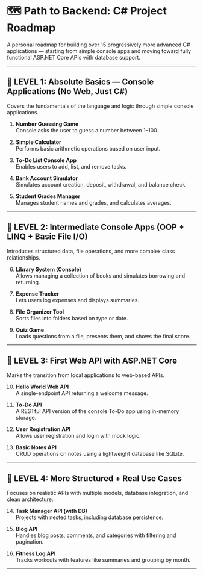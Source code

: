 # 🗺 Path to Backend: C# Project Roadmap

A personal roadmap for building over 15 progressively more advanced C# applications — starting from simple console apps and moving toward fully functional ASP.NET Core APIs with database support.

---

## 🚩 LEVEL 1: Absolute Basics — Console Applications (No Web, Just C#)

Covers the fundamentals of the language and logic through simple console applications.

1. **Number Guessing Game**  
Console asks the user to guess a number between 1–100.

2. **Simple Calculator**  
Performs basic arithmetic operations based on user input.

3. **To-Do List Console App**  
Enables users to add, list, and remove tasks.

4. **Bank Account Simulator**  
Simulates account creation, deposit, withdrawal, and balance check.

5. **Student Grades Manager**  
Manages student names and grades, and calculates averages.

---

## 🚩 LEVEL 2: Intermediate Console Apps (OOP + LINQ + Basic File I/O)

Introduces structured data, file operations, and more complex class relationships.

6. **Library System (Console)**  
Allows managing a collection of books and simulates borrowing and returning.

7. **Expense Tracker**  
Lets users log expenses and displays summaries.

8. **File Organizer Tool**  
Sorts files into folders based on type or date.

9. **Quiz Game**  
Loads questions from a file, presents them, and shows the final score.

---

## 🚩 LEVEL 3: First Web API with ASP.NET Core

Marks the transition from local applications to web-based APIs.

10. **Hello World Web API**  
A single-endpoint API returning a welcome message.

11. **To-Do API**  
A RESTful API version of the console To-Do app using in-memory storage.

12. **User Registration API**  
Allows user registration and login with mock logic.

13. **Basic Notes API**  
CRUD operations on notes using a lightweight database like SQLite.

---

## 🚩 LEVEL 4: More Structured + Real Use Cases

Focuses on realistic APIs with multiple models, database integration, and clean architecture.

14. **Task Manager API (with DB)**  
Projects with nested tasks, including database persistence.

15. **Blog API**  
Handles blog posts, comments, and categories with filtering and pagination.

16. **Fitness Log API**  
Tracks workouts with features like summaries and grouping by month.

---
